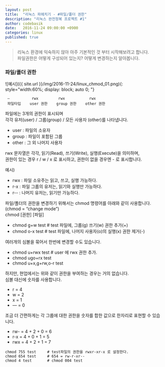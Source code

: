 ```yaml
---
layout: post
title:  "리눅스 파헤치기 - #파일/폴더 권한"
description: "리눅스 완전정복 프로젝트 #1"
author: codebasik
date:   2016-11-24 09:00:00 +0900
categories: linux
published: true
---
```


>리눅스 환경에 익숙하지 않아 아주 기본적인 것 부터 시작해보려고 합니다.<br/>
 파일권한은 어떻게 구성되어 있는지? 어떻게 변경하는지 알아봅니다. 

### 파일/폴더 권한

![예시]({{ site.url }}/img/2016-11-24/linux_chmod_01.png){: style="width:60%; display: block; auto 0; "}

```
 —          rwx         rwx           rwx
 파일타입    user 권한    group 권한    other 권한
```
파일에는 3개의 권한이 표시되며<br/>
각각 유저(user)  / 그룹(group) / 모든 사용자 (other)를 나타냅니다.<br/>

 *  user : 파일의 소유자
 *  group : 파일이 포함된 그룹
 *  other : 그 외 나머지 사용자

rwx 문자열은 각각, 읽기(Read), 쓰기(Write), 실행(Execute)을 의미하며,<br/>
권한이 있는 경우 r / w / x 로 표시하고, 권한이 없을 경우엔 - 로 표시합니다.

예시)

 * rwx : 파일 소유주는 읽고, 쓰고, 실행 가능하다.
 * r-x : 파일 그룹의 유저는, 읽기와 실행만 가능하다.
 * r-- : 나머지 유저는, 읽기만 가능하다.	

파일/폴더의 권한을 변경하기 위해서는 chmod 명령어를 아래와 같이 사용합니다. (chmod = “change mode”)<br/>
chmod [권한] [파일]

 * chmod g+w test      # test 파일에, 그룹(g) 쓰기(w) 권한 추가(+) 
 * chmod o-x test      # test 파일에, 나머지 사용자(o)의 실행(x) 권한 제거(-)

여러개의 심볼을 묶어서 한번에 변경할 수도 있습니다.
 
 * chmod u+rwx test    # user 에 rwx 권한 추가.
 * chmod ugo+rx test    
 * chmod u+x,g+rw,o-r test

하지만, 현업에서는 위와 같이 권한을 부여하는 경우는 거의 없습니다.<br/>
심볼 대신에 숫자를 사용합니다.

 * r = 4
 * w = 2
 * x = 1 
 * — = 0 

조금 더 간편하게는 각 그룹에 대한 권한을 숫자를 합한 값으로 한자리로 표현할 수 있습니다.<br/>

 *  rw- = 4 + 2 + 0 = 6
 *  r-x = 4  + 0 + 1 = 5
 *  rwx = 4 + 2 + 1 = 7

```
chmod 755 test     # test파일의 권한을 rwxr-xr-x 로 설정한다.
chmod 654 test     # 654 = rw-r-xr--
chmod 4 test       # chmod 004 test
```